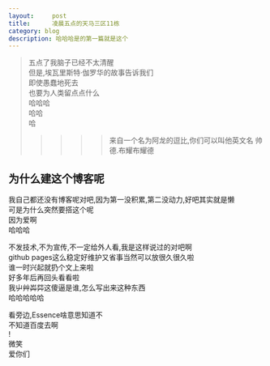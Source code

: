 ```yaml
---
layout:     post
title:      凌晨五点的天马三区11栋
category: blog
description: 哈哈哈是的第一篇就是这个
---
```


>五点了我脑子已经不太清醒  
>但是,埃瓦里斯特·伽罗华的故事告诉我们  
>即使愚蠢地死去  
>也要为人类留点点什么  
>哈哈哈  
>哈哈  
>哈  
>>>>>来自一个名为阿龙的逗比,你们可以叫他英文名 帅德.布耀布耀德  

为什么建这个博客呢
---
  我自己都还没有博客呢对吧,因为第一没积累,第二没动力,好吧其实就是懒   
  可是为什么突然要搭这个呢  
  因为爱啊   
  哈哈哈  

  不发技术,不为宣传,不一定给外人看,我是这样说过的对吧啊  
  github pages这么稳定好维护又省事当然可以放很久很久啦  
  谁一时兴起就扔个文上来啦  
  好多年后再回头看看啦  
  我屮艸芔茻这傻逼是谁,怎么写出来这种东西  
  哈哈哈哈哈  

  看旁边,Essence啥意思知道不  
  不知道百度去啊  
  !  
  微笑  
  爱你们  
